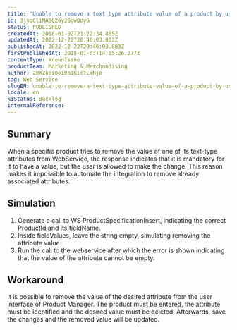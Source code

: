 ```yaml
---
title: "Unable to remove a text type attribute value of a product by using WebService"
id: 3jyqCliMA8026y2GgwQoyG
status: PUBLISHED
createdAt: 2018-01-02T21:22:34.885Z
updatedAt: 2022-12-22T20:46:03.803Z
publishedAt: 2022-12-22T20:46:03.803Z
firstPublishedAt: 2018-01-03T14:15:26.277Z
contentType: knownIssue
productTeam: Marketing & Merchandising
author: 2mXZkbi0oi061KicTExNjo
tag: Web Service
slugEN: unable-to-remove-a-text-type-attribute-value-of-a-product-by-using-webservice
locale: en
kiStatus: Backlog
internalReference: 
---
```


## Summary

When a specific product tries to remove the value of one of its text-type attributes from WebService, the response indicates that it is mandatory for it to have a value, but the user is allowed to make the change. This reason makes it impossible to automate the integration to remove already associated attributes.

## Simulation

1. Generate a call to WS ProductSpecificationInsert, indicating the correct ProductId and its fieldName.
2. Inside fieldValues, leave the string empty, simulating removing the attribute value.
3. Run the call to the webservice after which the error is shown indicating that the value of the attribute cannot be empty.

## Workaround

It is possible to remove the value of the desired attribute from the user interface of Product Manager. The product must be entered, the attribute must be identified and the desired value must be deleted. Afterwards, save the changes and the removed value will be updated.


